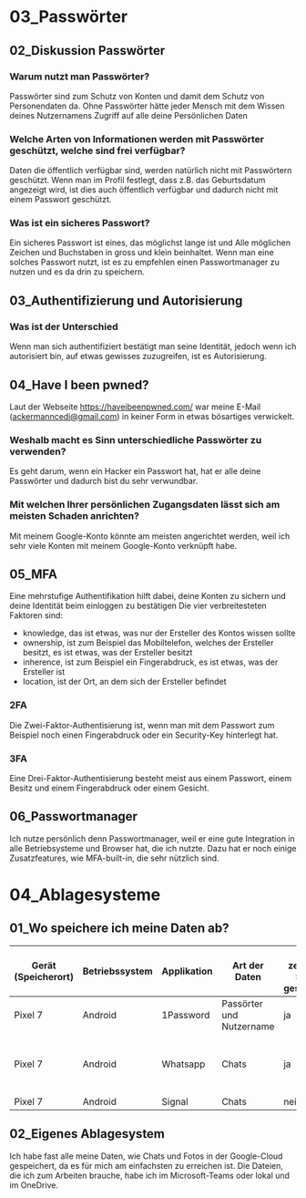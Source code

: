# 03_Passwörter
## 02_Diskussion Passwörter
### Warum nutzt man Passwörter?
Passwörter sind zum Schutz von Konten und damit dem Schutz von Personendaten da. Ohne Passwörter hätte jeder Mensch mit dem Wissen deines Nutzernamens Zugriff auf alle deine Persönlichen Daten

### Welche Arten von Informationen werden mit Passwörter geschützt, welche sind frei verfügbar?
Daten die öffentlich verfügbar sind, werden natürlich nicht mit Passwörtern geschützt. Wenn man im Profil festlegt, dass z.B. das Geburtsdatum angezeigt wird, ist dies auch öffentlich verfügbar und dadurch nicht mit einem Passwort geschützt.

### Was ist ein sicheres Passwort?
Ein sicheres Passwort ist eines, das möglichst lange ist und Alle möglichen Zeichen und Buchstaben in gross und klein beinhaltet.  Wenn man eine solches Passwort nutzt, ist es zu empfehlen einen Passwortmanager zu nutzen und es da drin zu speichern.

## 03_Authentifizierung und Autorisierung
### Was ist der Unterschied
Wenn man sich authentifiziert bestätigt man seine Identität, jedoch wenn ich autorisiert bin, auf etwas gewisses zuzugreifen, ist es Autorisierung.

## 04_Have I been pwned?

Laut der Webseite https://haveibeenpwned.com/ war meine E-Mail (ackermanncedi@gmail.com) in keiner Form in etwas bösartiges verwickelt.

### Weshalb macht es Sinn unterschiedliche Passwörter zu verwenden?
Es geht darum, wenn ein Hacker ein Passwort hat, hat er alle deine Passwörter und dadurch bist du sehr verwundbar.

### Mit welchen Ihrer persönlichen Zugangsdaten lässt sich am meisten Schaden anrichten?
Mit meinem Google-Konto könnte am meisten angerichtet werden, weil ich sehr viele Konten mit meinem Google-Konto verknüpft habe.

## 05_MFA

Eine mehrstufige Authentifikation hilft dabei, deine Konten zu sichern und deine Identität beim einloggen zu bestätigen
Die vier verbreitesteten Faktoren sind:
- knowledge, das ist etwas, was nur der Ersteller des Kontos wissen sollte
- ownership, ist zum Beispiel das Mobiltelefon, welches der Ersteller besitzt, es ist etwas, was der Ersteller besitzt
- inherence, ist zum Beispiel ein Fingerabdruck, es ist etwas, was der Ersteller ist
- location, ist der Ort, an dem sich der Ersteller befindet

### 2FA
Die Zwei-Faktor-Authentisierung ist, wenn man mit dem Passwort zum Beispiel noch einen Fingerabdruck oder ein Security-Key hinterlegt hat.

### 3FA
Eine Drei-Faktor-Authentisierung besteht meist aus einem Passwort, einem Besitz und einem Fingerabdruck oder einem Gesicht.

## 06_Passwortmanager
Ich nutze persönlich denn Passwortmanager, weil er eine gute Integration in alle Betriebsysteme und Browser hat, die ich nutzte. Dazu hat er noch einige Zusatzfeatures, wie MFA-built-in, die sehr nützlich sind.


# 04_Ablagesysteme
## 01_Wo speichere ich meine Daten ab?
| Gerät (Speicherort) | Betriebssystem | Applikation | Art der Daten            | Auf zentralem Server gespeichert | Folgen von Datenverlust/Zugriffsverlust | Folgen von Datendiebstahl Backup vorhanden?             | Art des Backups          | Häufigkeit des Backups | Massnahmen          |
| ------------------- | -------------- | ----------- | ------------------------ | -------------------------------- | --------------------------------------- | ------------------------------------------------------- | ------------------------ | ---------------------- | ------------------- |
| Pixel 7             | Android        | 1Password   | Passörter und Nutzername | ja                               | Zugriffsverlust auf jegliche Konten     | Backup bei Änderung                                     | N/A                      | Nach Änderung          | N/A                 |
| Pixel 7             | Android        | Whatsapp    | Chats                    | ja                               | N/A                                     | Nicht extrem relevant, da fast keine Persönlichen Daten | Google Drive Automatisch | Täglich                | Auf Signal wechseln |
| Pixel 7             | Android        | Signal      | Chats                    | nein                             | nicht signifikant                       | kein Backup                                             | N/A                      | N/A                    | N/A                 |
## 02_Eigenes Ablagesystem
Ich habe fast alle meine Daten, wie Chats und Fotos in der Google-Cloud gespeichert, da es für mich am einfachsten zu erreichen ist. Die Dateien, die ich zum Arbeiten brauche, habe ich im Microsoft-Teams oder lokal und im OneDrive.

